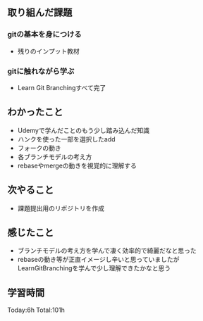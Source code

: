 ## 取り組んだ課題
### gitの基本を身につける
- 残りのインプット教材
### gitに触れながら学ぶ
- Learn Git Branchingすべて完了
## わかったこと
- Udemyで学んだことのもう少し踏み込んだ知識
- ハンクを使った一部を選択したadd
- フォークの動き
- 各ブランチモデルの考え方
- rebaseやmergeの動きを視覚的に理解する
## 次やること
- 課題提出用のリポジトリを作成
## 感じたこと
- ブランチモデルの考え方を学んで凄く効率的で綺麗だなと思った
- rebaseの動き等が正直イメージし辛いと思っていましたがLearnGitBranchingを学んで少し理解できたかなと思う
## 学習時間
Today:6h Total:101h
